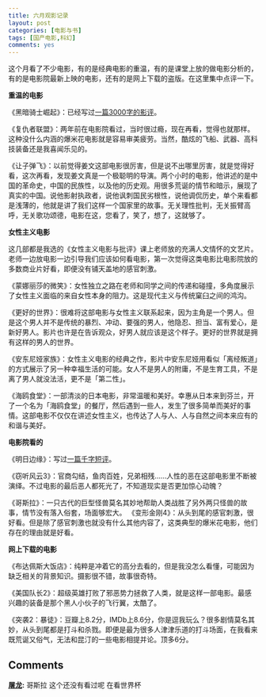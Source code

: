 ```yaml
---
title: 六月观影记录
layout: post
categories: [电影与书]
tags: [国产电影,科幻]
comments: yes
---
```


这个月看了不少电影，有的是经典电影的重温，有的是课堂上放的做电影分析的，有的是电影院最新上映的电影，还有的是网上下载的盗版。在这里集中点评一下。 

**重温的电影**

《黑暗骑士崛起》：已经写过[一篇3000字的影评](/batman/)。

《复仇者联盟》：两年前在电影院看过，当时很过瘾，现在再看，觉得也就那样。这种没什么内涵的爆米花电影就是容易审美疲劳。当然，酷炫的飞船、武器、高科技装备还是我喜闻乐见的。

《让子弹飞》：以前觉得姜文这部电影很厉害，但是说不出哪里厉害，就是觉得好看，这次再看，发现姜文真是一个极聪明的导演。两个小时的电影，他讲述的是中国的革命史，中国的民族性，以及他的历史观。用很多荒诞的情节和暗示，展现了真实的中国。说他影射执政者，说他讽刺国民劣根性，说他调侃历史，单个来看都是浅薄的，他就是讲了我们这样一个国家里的故事。无关理性批判，无关振臂高呼，无关歌功颂德，电影在这，您看了，笑了，想了，这就够了。 

**女性主义电影** 

这几部都是我选的《女性主义电影与批评》课上老师放的充满人文情怀的文艺片。老师一边放电影一边引导我们应该如何看电影，第一次觉得这类电影比电影院放的多数商业片好看，即便没有铺天盖地的感官刺激。 

《蒙娜丽莎的微笑》：女性独立之路在老师和同学之间的传递和碰撞，多角度展示了女性主义面临的来自女性本身的阻力。这是现代主义与传统窠臼之间的鸿沟。 

《更好的世界》：很难将这部电影与女性主义联系起来，因为主角是一个男人。但是这个男人并不是传统的暴烈、冲动、要强的男人，他隐忍、担当、富有爱心，是新好男人。影片也许是在告诉观众，好男人就应该是这个样子。更好的世界就是拥有这样的男人的世界。 

《安东尼娅家族》：女性主义电影的经典之作，影片中安东尼娅用看似「离经叛道」的方式展示了另一种幸福生活的可能。女人不是男人的附庸，不是生育工具，不是离了男人就没法活，更不是「第二性」。 

《海鸥食堂》：一部清淡的日本电影，非常温暖和美好。幸惠从日本来到芬兰，开了一个名为「海鸥食堂」的餐厅，然后遇到一些人，发生了很多简单而美好的事情。这部电影不仅仅在讲述女性主义，也传达了人与人、人与自然之间本来应有的和谐与美好。

**电影院看的** 

《明日边缘》：写过[一篇千字短评](/edge-of-tomorrow/)。 

《窃听风云3》：官商勾结，鱼肉百姓，兄弟相残……人性的恶在这部电影里不断被演绎。不过电影的最后恶人都死光了，不知道现实是否更加惊心动魄？ 

《哥斯拉》：一只古代的巨型怪兽莫名其妙地帮助人类战胜了另外两只怪兽的故事，情节没有落入俗套，场面够宏大。 《变形金刚4》：从头到尾的感官刺激，很好看。但是除了感官刺激也就没有什么其他内容了，这类典型的爆米花电影，他们存在的理由就是好看。 

**网上下载的电影** 

《布达佩斯大饭店》：纯粹是冲着它的高分去看的，但是我没怎么看懂，可能因为缺乏相关的背景知识。摄影很不错，故事很奇特。 

《美国队长2》：超级英雄打败了邪恶势力拯救了人类，就是这样一部电影。最感兴趣的装备是那个黑人小伙子的飞行翼，太酷了。 

《突袭2：暴徒》：豆瓣上8.2分，IMDb上8.6分，你是逗我玩么？很多剧情莫名其妙，从头到尾都是打斗和杀戮。即便是最为很多人津津乐道的打斗场面，在我看来既荒诞又俗气，无法和昆汀的一些电影相提并论。顶多6分。

## Comments

**[屠龙](#4817 "2014-07-03 16:24:03"):** 哥斯拉 这个还没有看过呢 在看世界杯

